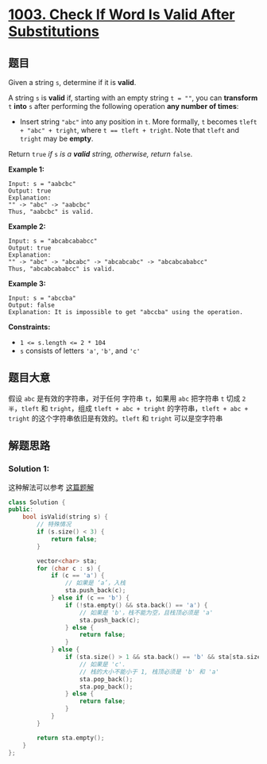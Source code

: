 # [1003. Check If Word Is Valid After Substitutions](https://leetcode.com/problems/check-if-word-is-valid-after-substitutions/)

## 题目

Given a string `s`, determine if it is **valid**.

A string `s` is **valid** if, starting with an empty string `t = ""`, you can **transform** `t` **into** `s` after performing the following operation **any number of times**:

- Insert string `"abc"` into any position in `t`. More formally, `t` becomes `tleft + "abc" + tright`, where `t == tleft + tright`. Note that `tleft` and `tright` may be **empty**.

Return `true` *if* `s` *is a **valid** string, otherwise, return* `false`.

 

**Example 1:**

```
Input: s = "aabcbc"
Output: true
Explanation:
"" -> "abc" -> "aabcbc"
Thus, "aabcbc" is valid.
```

**Example 2:**

```
Input: s = "abcabcababcc"
Output: true
Explanation:
"" -> "abc" -> "abcabc" -> "abcabcabc" -> "abcabcababcc"
Thus, "abcabcababcc" is valid.
```

**Example 3:**

```
Input: s = "abccba"
Output: false
Explanation: It is impossible to get "abccba" using the operation.
```

 

**Constraints:**

- `1 <= s.length <= 2 * 104`
- `s` consists of letters `'a'`, `'b'`, and `'c'`

## 题目大意

假设 `abc` 是有效的字符串，对于任何 字符串 `t`，如果用 `abc` 把字符串 `t` 切成 `2 半`，`tleft` 和 `tright`，组成 `tleft + abc + tright` 的字符串，`tleft + abc + tright` 的这个字符串依旧是有效的。`tleft` 和 `tright` 可以是空字符串

## 解题思路


### Solution 1:

这种解法可以参考 [这篇题解](https://books.halfrost.com/leetcode/ChapterFour/1000~1099/1003.Check-If-Word-Is-Valid-After-Substitutions/)

````c++
class Solution {
public:
    bool isValid(string s) {
        // 特殊情况
        if (s.size() < 3) {
            return false;
        }

        vector<char> sta;
        for (char c : s) {
            if (c == 'a') {
                // 如果是 ‘a’，入栈
                sta.push_back(c);
            } else if (c == 'b') {
                if (!sta.empty() && sta.back() == 'a') {
                    // 如果是 'b'，栈不能为空，且栈顶必须是 'a'
                    sta.push_back(c);
                } else {
                    return false;
                }
            } else {
                if (sta.size() > 1 && sta.back() == 'b' && sta[sta.size() - 2] == 'a') {
                    // 如果是 'c'.
                    // 栈的大小不能小于 1, 栈顶必须是 'b' 和 'a'
                    sta.pop_back();
                    sta.pop_back();
                } else {
                    return false;
                }
            }
        }

        return sta.empty();
    }
};
````
